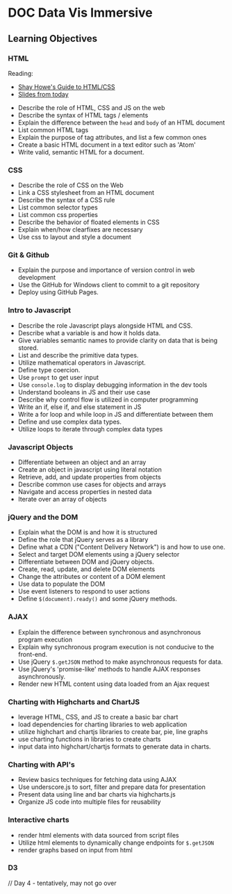 # DOC Data Vis Immersive

## Learning Objectives

### HTML

Reading:
* [Shay Howe's Guide to HTML/CSS](http://learn.shayhowe.com)
* [Slides from today](w01/01b-intro-to-html/Intro%20to%20HTML%20&%20CSS.pdf)

- Describe the role of HTML, CSS and JS on the web
- Describe the syntax of HTML tags / elements
- Explain the difference between the `head` and `body` of an HTML document
- List common HTML tags
- Explain the purpose of tag attributes, and list a few common ones
- Create a basic HTML document in a text editor such as 'Atom'
- Write valid, semantic HTML for a document.

### CSS

- Describe the role of CSS on the Web
- Link a CSS stylesheet from an HTML document
- Describe the syntax of a CSS rule
- List common selector types
- List common css properties
- Describe the behavior of floated elements in CSS
- Explain when/how clearfixes are necessary
- Use css to layout and style a document

### Git & Github

- Explain the purpose and importance of version control in web development
- Use the GitHub for Windows client to commit to a git repository
- Deploy using GitHub Pages.

### Intro to Javascript

- Describe the role Javascript plays alongside HTML and CSS.
- Describe what a variable is and how it holds data.
- Give variables semantic names to provide clarity on data that is being stored.
- List and describe the primitive data types.
- Utilize mathematical operators in Javascript.
- Define type coercion.
- Use `prompt` to get user input
- Use `console.log` to display debugging information in the dev tools
- Understand booleans in JS and their use case
- Describe why control flow is utilized in computer programming
- Write an if, else if, and else statement in JS
- Write a for loop and while loop in JS and differentiate between them
- Define and use complex data types.
- Utilize loops to iterate through complex data types

### Javascript Objects

- Differentiate between an object and an array
- Create an object in javascript using literal notation
- Retrieve, add, and update properties from objects
- Describe common use cases for objects and arrays
- Navigate and access properties in nested data
- Iterate over an array of objects

### jQuery and the DOM

- Explain what the DOM is and how it is structured
- Define the role that jQuery serves as a library
- Define what a CDN ("Content Delivery Network") is and how to use one.
- Select and target DOM elements using a jQuery selector
- Differentiate between DOM and jQuery objects.
- Create, read, update, and delete DOM elements
- Change the attributes or content of a DOM element
- Use data to populate the DOM
- Use event listeners to respond to user actions
- Define `$(document).ready()` and some jQuery methods.

### AJAX
- Explain the difference between synchronous and asynchronous program execution
- Explain why synchronous program execution is not conducive to the front-end.
- Use jQuery `$.getJSON` method to make asynchronous requests for data.
- Use jQuery's 'promise-like' methods to handle AJAX responses asynchronously.
- Render new HTML content using data loaded from an Ajax request

### Charting with Highcharts and ChartJS
- leverage HTML, CSS, and JS to create a basic bar chart
- load dependencies for charting libraries to web application
- utilize highchart and chartjs libraries to create bar, pie, line graphs
- use charting functions in libraries to create charts
- input data into highchart/chartjs formats to generate data in charts.

### Charting with API's
- Review basics techniques for fetching data using AJAX
- Use underscore.js to sort, filter and prepare data for presentation
- Present data using line and bar charts via highcharts.js
- Organize JS code into multiple files for reusability


### Interactive charts
- render html elements with data sourced from script files
- Utilize html elements to dynamically change endpoints for `$.getJSON`
- render graphs based on input from html


### D3
// Day 4 - tentatively, may not go over
